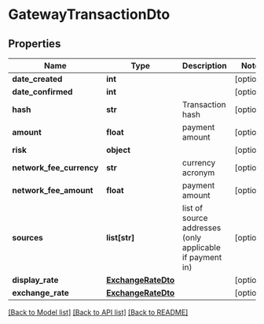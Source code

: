 # GatewayTransactionDto

## Properties
Name | Type | Description | Notes
------------ | ------------- | ------------- | -------------
**date_created** | **int** |  | [optional] 
**date_confirmed** | **int** |  | [optional] 
**hash** | **str** | Transaction hash | [optional] 
**amount** | **float** | payment amount | [optional] 
**risk** | **object** |  | [optional] 
**network_fee_currency** | **str** | currency acronym | [optional] 
**network_fee_amount** | **float** | payment amount | [optional] 
**sources** | **list[str]** | list of source addresses (only applicable if payment in) | [optional] 
**display_rate** | [**ExchangeRateDto**](ExchangeRateDto.md) |  | [optional] 
**exchange_rate** | [**ExchangeRateDto**](ExchangeRateDto.md) |  | [optional] 

[[Back to Model list]](../README.md#documentation-for-models) [[Back to API list]](../README.md#documentation-for-api-endpoints) [[Back to README]](../README.md)


